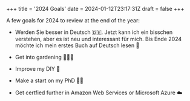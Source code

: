 +++
title = '2024 Goals'
date = 2024-01-12T23:17:31Z
draft = false
+++

A few goals for 2024 to review at the end of the year:

* Werden Sie besser in Deutsch 🇩🇪.  Jetzt kann ich ein bisschen verstehen, aber es ist neu und interessant für mich. Bis Ende 2024 möchte ich mein erstes Buch auf Deutsch lesen 📖

* Get into gardening 👨🏻‍🌾

* Improve my DIY 🔨

* Make a start on my PhD 👨‍🏫

* Get certfied further in Amazon Web Services or Microsoft Azure ☁️


